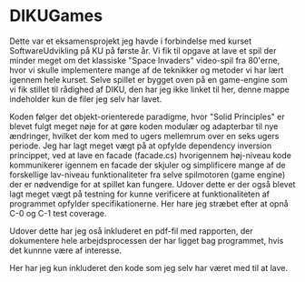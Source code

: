 # DIKUGames
Dette var et eksamensprojekt jeg havde i forbindelse med kurset SoftwareUdvikling på KU på første år. 
Vi fik til opgave at lave et spil der minder meget om det klassiske "Space Invaders" video-spil fra 80'erne, hvor vi skulle implementere mange af de teknikker og metoder vi har lært igennem hele kurset. Selve spillet er bygget oven på en game-engine som vi fik stillet til rådighed af DIKU, den har jeg ikke linket til her, denne mappe indeholder kun de filer jeg selv har lavet. 

Koden følger det objekt-orienterede paradigme, hvor "Solid Principles" er blevet fulgt meget nøje for at gøre koden modulær og adapterbar til nye ændringer, hvilket der kom med to ugers mellemrum over en seks ugers periode. Jeg har lagt meget vægt på at opfylde dependency inversion princippet, ved at lave en facade (facade.cs) hvorigennem høj-niveau kode kommunikerer igennem en facade der skjuler og simplificere mange af de forskellige lav-niveau funktionaliteter fra selve spilmotoren (game engine) der er nødvendige for at spillet kan fungere. Udover dette er der også blevet lagt meget vægt på testning for kunne verificere at funktionaliteten af programmet opfylder specifikationerne. Her hare jeg stræbet efter at opnå C-0 og C-1 test coverage.

Udover dette har jeg oså inkluderet en pdf-fil med rapporten, der dokumentere hele arbejdsprocessen der har ligget bag programmet, hvis det kunnne være af interesse.

Her har jeg kun inkluderet den kode som jeg selv har været med til at lave. 


